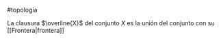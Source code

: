 #topología 

La clausura $\overline{X}$ del conjunto $X$ es la unión del conjunto con su [[Frontera|frontera]]

